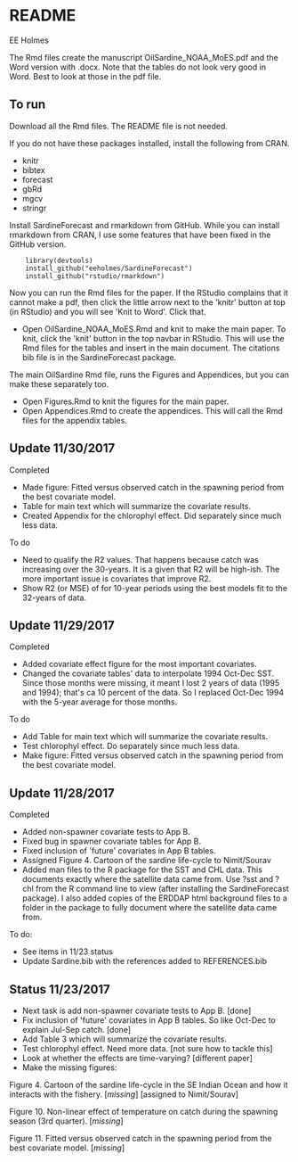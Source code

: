 README
================
EE Holmes

The Rmd files create the manuscript OilSardine\_NOAA\_MoES.pdf and the Word version with .docx. Note that the tables do not look very good in Word.  Best to look at those in the pdf file.

To run
------

Download all the Rmd files. The README file is not needed.

If you do not have these packages installed, install the following from CRAN.

-   knitr
-   bibtex
-   forecast
-   gbRd
-   mgcv
-   stringr

Install SardineForecast and rmarkdown from GitHub.  While you can install rmarkdown from CRAN, I use some features that have been fixed in the GitHub version.

        library(devtools)
        install_github("eeholmes/SardineForecast")
        install_github("rstudio/rmarkdown")

Now you can run the Rmd files for the paper.  If the RStudio complains that it cannot make a pdf, then click the little arrow next to the 'knitr' button at top (in RStudio) and you will see 'Knit to Word'.  Click that.

-   Open OilSardine\_NOAA\_MoES.Rmd and knit to make the main paper. To knit, click the 'knit' button in the top navbar in RStudio.  This will use the Rmd files for the tables and insert in the main document. The citations bib file is in the SardineForecast package.

The main OilSardine Rmd file, runs the Figures and Appendices, but you can make these separately too.

-   Open Figures.Rmd to knit the figures for the main paper. 
-   Open Appendices.Rmd to create the appendices. This will call the Rmd files for the appendix tables.


Update 11/30/2017
------
Completed
-   Made figure: Fitted versus observed catch in the spawning period from the best covariate model. 
-   Table for main text which will summarize the covariate results.  
-   Created Appendix for the chlorophyl effect.  Did separately since much less data.

To do
-   Need to qualify the R2 values.  That happens because catch was increasing over the 30-years.  It is a given that R2 will be high-ish.  The more important issue is covariates that improve R2.
-   Show R2 (or MSE) of for 10-year periods using the best models fit to the 32-years of data.

Update 11/29/2017
------
Completed
-   Added covariate effect figure for the most important covariates.  
-   Changed the covariate tables' data to interpolate 1994 Oct-Dec SST.  Since those months were missing, it meant I lost 2 years of data (1995 and 1994); that's ca 10 percent of the data.  So I replaced Oct-Dec 1994 with the 5-year average for those months.

To do
-   Add Table for main text which will summarize the covariate results.  
-   Test chlorophyl effect.  Do separately since much less data.
-   Make figure: Fitted versus observed catch in the spawning period from the best covariate model. 

Update 11/28/2017
------
Completed
-   Added non-spawner covariate tests to App B.  
-   Fixed bug in spawner covariate tables for App B.  
-   Fixed inclusion of 'future' covariates in App B tables.
-   Assigned Figure 4. Cartoon of the sardine life-cycle to Nimit/Sourav
-   Added man files to the R package for the SST and CHL data.  This documents exactly where the satellite data came from.  Use ?sst and ?chl from the R command line to view (after installing the SardineForecast package).  I also added copies of the ERDDAP html background files to a folder in the package to fully document where the satellite data came from.

To do:
-   See items in 11/23 status
-   Update Sardine.bib with the references added to REFERENCES.bib

Status 11/23/2017
------

-   Next task is add non-spawner covariate tests to App B.  [done]
-   Fix inclusion of 'future' covariates in App B tables.  So like Oct-Dec to explain Jul-Sep catch. [done]
-   Add Table 3 which will summarize the covariate results.  
-   Test chlorophyl effect.  Need more data. [not sure how to tackle this]
-   Look at whether the effects are time-varying? [different paper]
-   Make the missing figures:

Figure 4. Cartoon of the sardine life-cycle in the SE Indian Ocean and how it interacts with the fishery. \[*missing*\] [assigned to Nimit/Sourav]

Figure 10. Non-linear effect of temperature on catch during the spawning season (3rd quarter). \[*missing*\]

Figure 11. Fitted versus observed catch in the spawning period from the best covariate model. \[*missing*\]
